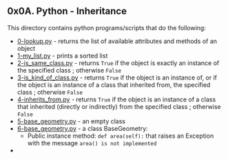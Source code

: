 ## 0x0A. Python - Inheritance
This directory contains python programs/scripts that do the following:
- [0-lookup.py](0-lookup.py) - returns the list of available attributes and methods of an object
- [1-my_list.py](1-my_list.py) - prints a sorted list
- [2-is_same_class.py](2-is_same_class.py) - returns `True` if the object is exactly an instance of the specified class ; otherwise `False`
- [3-is_kind_of_class.py](3-is_kind_of_class.py) - returns `True` if the object is an instance of, or if the object is an instance of a class that inherited from, the specified class ; otherwise `False`
- [4-inherits_from.py](4-inherits_from.py) - returns `True` if the object is an instance of a class that inherited (directly or indirectly) from the specified class ; otherwise `False`
- [5-base_geometry.py](5-base_geometry.py) - an empty class
- [6-base_geometry.py](6-base_geometry.py) - a class BaseGeometry:
	- Public instance method: `def area(self):` that raises an Exception with the message `area() is not implemented`
- 